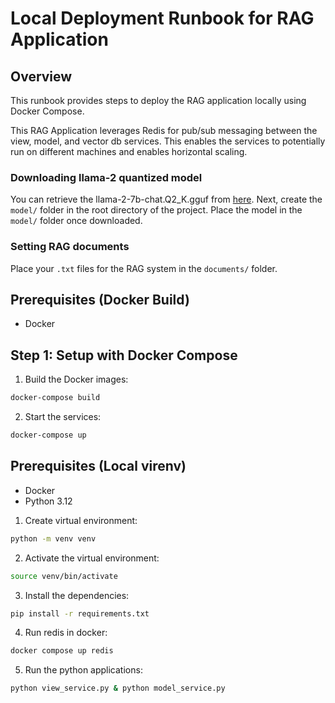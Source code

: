 # Local Deployment Runbook for RAG Application

## Overview

This runbook provides steps to deploy the RAG application locally using Docker Compose.

This RAG Application leverages Redis for pub/sub messaging between the view, model, and vector db services.
This enables the services to potentially run on different machines and enables horizontal scaling. 

### Downloading llama-2 quantized model
You can retrieve the llama-2-7b-chat.Q2_K.gguf from [here](https://huggingface.co/TheBloke/Llama-2-7B-Chat-GGUF).
Next, create the `model/` folder in the root directory of the project.
Place the model in the `model/` folder once downloaded.

### Setting RAG documents
Place your `.txt` files for the RAG system in the `documents/` folder.

## Prerequisites (Docker Build)

- Docker

## Step 1: Setup with Docker Compose
1. Build the Docker images:
```bash
docker-compose build
```
2. Start the services:
```bash
docker-compose up
```

## Prerequisites (Local virenv)
- Docker
- Python 3.12

1. Create virtual environment:
```bash
python -m venv venv
```

2. Activate the virtual environment:
```bash
source venv/bin/activate
```

3. Install the dependencies:
```bash
pip install -r requirements.txt
```

4. Run redis in docker:
```bash
docker compose up redis
```

5. Run the python applications:
```bash
python view_service.py & python model_service.py
```
